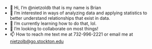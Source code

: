 - 👋 Hi, I’m @nietzoldb that is my name is Brian
- 👀 I’m interested in ways of analyzing data and applying statistics to better understand relationships that exist in data.
- 🌱 I’m currently learning how to do that, lol.
- 💞️ I’m looking to collaborate on most things!
- 📫 How to reach me text me at 732-996-2221 or email me at nietzolb@go.stockton.edu

<!---
nietzoldb/nietzoldb is a ✨ special ✨ repository because its `README.md` (this file) appears on your GitHub profile.
You can click the Preview link to take a look at your changes.
--->
